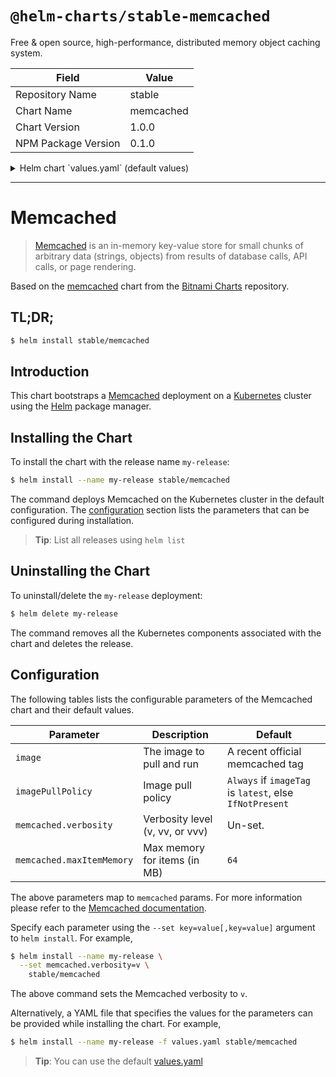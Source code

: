 # `@helm-charts/stable-memcached`

Free & open source, high-performance, distributed memory object caching system.

| Field               | Value     |
| ------------------- | --------- |
| Repository Name     | stable    |
| Chart Name          | memcached |
| Chart Version       | 1.0.0     |
| NPM Package Version | 0.1.0     |

<details>

<summary>Helm chart `values.yaml` (default values)</summary>

```yaml
## Memcached image and tag
## ref: https://hub.docker.com/r/library/memcached/tags/
##
image: memcached:1.4.36-alpine

## Specify a imagePullPolicy
## 'Always' if imageTag is 'latest', else set to 'IfNotPresent'
## ref: http://kubernetes.io/docs/user-guide/images/#pre-pulling-images
##
# imagePullPolicy:
#

##Replica count
replicaCount: 3

memcached:
  ## Various values that get set as command-line flags.
  ## ref: https://github.com/memcached/memcached/wiki/ConfiguringServer#commandline-arguments
  ##
  maxItemMemory: 64
  verbosity: v

## Configure resource requests and limits
## ref: http://kubernetes.io/docs/user-guide/compute-resources/
##
resources:
  requests:
    memory: 64Mi
    cpu: 50m
```

</details>

---

# Memcached

> [Memcached](https://memcached.org/) is an in-memory key-value store for small chunks of arbitrary data (strings, objects) from results of database calls, API calls, or page rendering.

Based on the [memcached](https://github.com/bitnami/charts/tree/master/incubator/memcached) chart from the [Bitnami Charts](https://github.com/bitnami/charts) repository.

## TL;DR;

```bash
$ helm install stable/memcached
```

## Introduction

This chart bootstraps a [Memcached](https://hub.docker.com/_/memcached/) deployment on a [Kubernetes](http://kubernetes.io) cluster using the [Helm](https://helm.sh) package manager.

## Installing the Chart

To install the chart with the release name `my-release`:

```bash
$ helm install --name my-release stable/memcached
```

The command deploys Memcached on the Kubernetes cluster in the default configuration. The [configuration](#configuration) section lists the parameters that can be configured during installation.

> **Tip**: List all releases using `helm list`

## Uninstalling the Chart

To uninstall/delete the `my-release` deployment:

```bash
$ helm delete my-release
```

The command removes all the Kubernetes components associated with the chart and deletes the release.

## Configuration

The following tables lists the configurable parameters of the Memcached chart and their default values.

| Parameter                 | Description                     | Default                                                 |
| ------------------------- | ------------------------------- | ------------------------------------------------------- |
| `image`                   | The image to pull and run       | A recent official memcached tag                         |
| `imagePullPolicy`         | Image pull policy               | `Always` if `imageTag` is `latest`, else `IfNotPresent` |
| `memcached.verbosity`     | Verbosity level (v, vv, or vvv) | Un-set.                                                 |
| `memcached.maxItemMemory` | Max memory for items (in MB)    | `64`                                                    |

The above parameters map to `memcached` params. For more information please refer to the [Memcached documentation](https://github.com/memcached/memcached/wiki/ConfiguringServer).

Specify each parameter using the `--set key=value[,key=value]` argument to `helm install`. For example,

```bash
$ helm install --name my-release \
  --set memcached.verbosity=v \
    stable/memcached
```

The above command sets the Memcached verbosity to `v`.

Alternatively, a YAML file that specifies the values for the parameters can be provided while installing the chart. For example,

```bash
$ helm install --name my-release -f values.yaml stable/memcached
```

> **Tip**: You can use the default [values.yaml](values.yaml)
